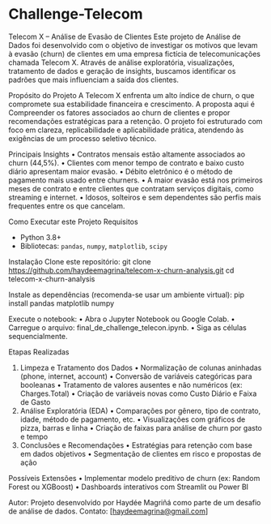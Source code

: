 # Challenge-Telecom
Telecom X – Análise de Evasão de Clientes
Este projeto de Análise de Dados foi desenvolvido com o objetivo de investigar os motivos que levam à evasão (churn) de clientes em uma empresa fictícia de telecomunicações chamada Telecom X. Através de análise exploratória, visualizações, tratamento de dados e geração de insights, buscamos identificar os padrões que mais influenciam a saída dos clientes.
 
 Propósito do Projeto
A Telecom X enfrenta um alto índice de churn, o que compromete sua estabilidade financeira e crescimento. A proposta aqui é Compreender os fatores associados ao churn de clientes e propor recomendações estratégicas para a retenção.
O projeto foi estruturado com foco em clareza, replicabilidade e aplicabilidade prática, atendendo às exigências de um processo seletivo técnico.

Principais Insights
•	Contratos mensais estão altamente associados ao churn (44,5%).
•	Clientes com menor tempo de contrato e baixo custo diário apresentam maior evasão.
•	Débito eletrônico é o método de pagamento mais usado entre churners.
•	A maior evasão está nos primeiros meses de contrato e entre clientes que contratam serviços digitais, como streaming e internet.
•	Idosos, solteiros e sem dependentes são perfis mais frequentes entre os que cancelam.

Como Executar este Projeto
Requisitos
- Python 3.8+
- Bibliotecas: `pandas`, `numpy`, `matplotlib`, `scipy`

Instalação
Clone este repositório:
git clone https://github.com/haydeemagrina/telecom-x-churn-analysis.git
cd telecom-x-churn-analysis

 Instale as dependências (recomenda-se usar um ambiente virtual):
pip install pandas matplotlib numpy

Execute o notebook:
•	Abra o Jupyter Notebook ou Google Colab.
•	Carregue o arquivo: final_de_challenge_telecon.ipynb.
•	Siga as células sequencialmente.

Etapas Realizadas
1. Limpeza e Tratamento dos Dados
•	Normalização de colunas aninhadas (phone, internet, account)
•	Conversão de variáveis categóricas para booleanas
•	Tratamento de valores ausentes e não numéricos (ex: Charges.Total)
•	Criação de variáveis novas como Custo Diário e Faixa de Gasto
2. Análise Exploratória (EDA)
•	Comparações por gênero, tipo de contrato, idade, método de pagamento, etc.
•	Visualizações com gráficos de pizza, barras e linha
•	Criação de faixas para análise de churn por gasto e tempo
3. Conclusões e Recomendações
•	Estratégias para retenção com base em dados objetivos
•	Segmentação de clientes em risco e propostas de ação

Possíveis Extensões
•	Implementar modelo preditivo de churn (ex: Random Forest ou XGBoost)
•	Dashboards interativos com Streamlit ou Power BI

Autor: Projeto desenvolvido por Haydée Magriñá como parte de um desafio de análise de dados.
Contato: [haydeemagrina@gmail.com]
 

